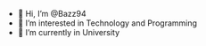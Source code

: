 - 👋 Hi, I’m @Bazz94
- 👀 I’m interested in Technology and Programming
- 🌱 I’m currently in University

<!---
Bazz94/Bazz94 is a ✨ special ✨ repository because its `README.md` (this file) appears on your GitHub profile.
You can click the Preview link to take a look at your changes.
--->
